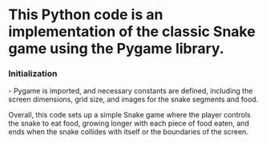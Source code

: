 <H1> This Python code is an implementation of the classic Snake game using the Pygame library. </H1>

<h3>Initialization</h3>
    - Pygame is imported, and necessary constants are defined, including the screen dimensions, grid size, and images for the snake segments and food.

Overall, this code sets up a simple Snake game where the player controls the snake to eat food, growing longer with each piece of food eaten, and ends when the snake collides with itself or the boundaries of the screen.
